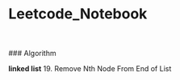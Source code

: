 # Leetcode_Notebook


  

<br>
<br>
### Algorithm 

**linked list**
19. Remove Nth Node From End of List
